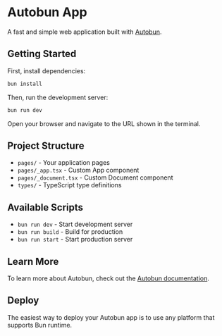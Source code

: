 # Autobun App

A fast and simple web application built with [Autobun](https://github.com/gwer/autobun).

## Getting Started

First, install dependencies:

```bash
bun install
```

Then, run the development server:

```bash
bun run dev
```

Open your browser and navigate to the URL shown in the terminal.

## Project Structure

- `pages/` - Your application pages
- `pages/_app.tsx` - Custom App component
- `pages/_document.tsx` - Custom Document component
- `types/` - TypeScript type definitions

## Available Scripts

- `bun run dev` - Start development server
- `bun run build` - Build for production
- `bun run start` - Start production server

## Learn More

To learn more about Autobun, check out the [Autobun documentation](https://github.com/gwer/autobun).

## Deploy

The easiest way to deploy your Autobun app is to use any platform that supports Bun runtime.
